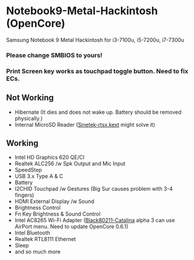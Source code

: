 # Notebook9-Metal-Hackintosh (OpenCore)
Samsung Notebook 9 Metal Hackintosh
for i3-7100u, i5-7200u, i7-7300u

### Please change SMBIOS to yours!

### Print Screen key works as touchpad toggle button. Need to fix ECs.

## Not Working

- Hibernate (It dies and does not wake up. Battery should be removed physically.)
- Internal MicroSD Reader ([Sinetek-rtsx.kext](https://github.com/cholonam/Sinetek-rtsx) might solve it)

## Working

- Intel HD Graphics 620 QE/CI
- Realtek ALC256 /w Spk Output and Mic Input
- SpeedStep
- USB 3.x Type A & C
- Battery
- I2CHID Touchpad /w Gestures (Big Sur causes problem with 3-4 fingers)
- HDMI External Display /w Sound
- Brightness Control
- Fn Key Brightness & Sound Control
- Intel AC8265 Wi-Fi Adapter ([Black80211-Catalina](https://github.com/usr-sse2/Black80211-Catalina) alpha 3 can use AirPort menu. Need to update OpenCore 0.6.1)
- Intel Bluetooth
- Realtek RTL8111 Ethernet
- Sleep
- and so much more
